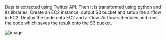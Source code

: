 Data is extracted using Twitter API.
Then it is transformed using python and its libraries.
Create an EC2 instance, output S3 bucket and setup the airflow in EC2.
Deploy the code onto EC2 and airflow.
Airflow schedules and runs the code which saves the result onto the S3 bucket.

![image](https://user-images.githubusercontent.com/118568692/204671410-db54a26b-f6c8-4c35-9795-dbb50de9b9d0.png)

